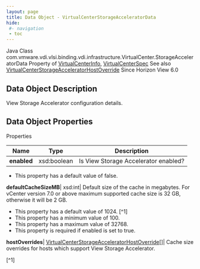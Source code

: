 ```yaml
---
layout: page
title: Data Object - VirtualCenterStorageAcceleratorData
hide:
 #- navigation
 - toc
---
```






Java Class
    com.vmware.vdi.vlsi.binding.vdi.infrastructure.VirtualCenter.StorageAcceleratorData
Property of
     [VirtualCenterInfo](vdi.infrastructure.VirtualCenter.VirtualCenterInfo.md#field_detail), [VirtualCenterSpec](vdi.infrastructure.VirtualCenter.VirtualCenterSpec.md#field_detail)
See also
     [VirtualCenterStorageAcceleratorHostOverride](vdi.infrastructure.VirtualCenter.StorageAcceleratorHostOverride.md)
Since 
    Horizon View 6.0

## Data Object Description 

View Storage Accelerator configuration details. 

## Data Object Properties

Properties

Name |  Type |  Description   
---|---|---  
**enabled**|  xsd:boolean|  Is View Storage Accelerator enabled?   


  * This property has a default value of false.

  
**defaultCacheSizeMB**|  xsd:int|  Default size of the cache in megabytes. For vCenter version 7.0 or above maximum supported cache size is 32 GB, otherwise it will be 2 GB.   


  * This property has a default value of 1024.
[^1]
  * This property has a minimum value of 100. 
  * This property has a maximum value of 32768. 
  * This property is required if enabled is set to true.

  
**hostOverrides**| [VirtualCenterStorageAcceleratorHostOverride[]](vdi.infrastructure.VirtualCenter.StorageAcceleratorHostOverride.md)|  Cache size overrides for hosts which support View Storage Accelerator.   


[^1]

  
  

  

